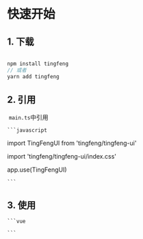 # 快速开始

## 1. 下载

   ```javascript
   
npm install tingfeng 
// 或者
yarn add tingfeng

   ```

## 2. 引用

​    `main.ts`中引用

    ```javascript
    
import TingFengUI from 'tingfeng/tingfeng-ui'

import 'tingfeng/tingfeng-ui/index.css'

app.use(TingFengUI)
    
    ```

## 3. 使用

    ```vue

<script lang="ts" setup>
const click = (e: MouseEvent) => {
console.log(e);
};
</script>

<template>
<Tbutton size="large" type="primary" @handleClick="click">测试组件</Tbutton>
</template>

<style lang="less" scoped></style>
    
    ```



